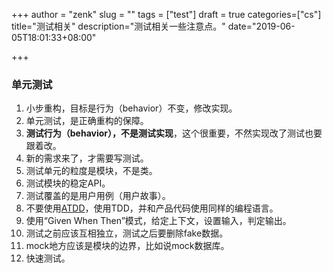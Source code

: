 +++
author = "zenk"
slug = ""
tags = ["test"]
draft = true
categories=["cs"]
title="测试相关"
description="测试相关一些注意点。"
date="2019-06-05T18:01:33+08:00"

+++

### 单元测试

1. 小步重构，目标是行为（behavior）不变，修改实现。
2. 单元测试，是正确重构的保障。
3. **测试行为（behavior），不是测试实现**，这个很重要，不然实现改了测试也要跟着改。
4. 新的需求来了，才需要写测试。
5. 测试单元的粒度是模块，不是类。
6. 测试模块的稳定API。
7. 测试覆盖的是用户用例（用户故事）。
8. 不要使用[ATDD](https://www.ca.com/en/blog-agile-requirements-designer/guide-to-test-driven-development-tdd-vs-bdd-vs-atdd.html)，使用TDD，并和产品代码使用同样的编程语言。
9. 使用“Given When Then”模式，给定上下文，设置输入，判定输出。
10. 测试之前应该互相独立，测试之后要删除fake数据。
11. mock地方应该是模块的边界，比如说mock数据库。
12. 快速测试。